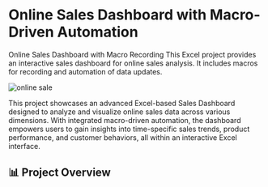 # Online Sales Dashboard with Macro-Driven Automation
Online Sales Dashboard with Macro Recording This Excel project provides an interactive sales dashboard for online sales analysis. It includes macros for recording and automation of data updates.

![online sale](https://github.com/user-attachments/assets/669d8752-86f1-4287-b869-4d9601d4b800)

This project showcases an advanced Excel-based Sales Dashboard designed to analyze and visualize online sales data across various dimensions. With integrated macro-driven automation, the dashboard empowers users to gain insights into time-specific sales trends, product performance, and customer behaviors, all within an interactive Excel interface.

## 📊 Project Overview
